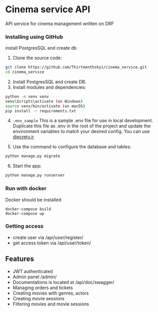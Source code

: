 # Cinema service API


API service for cinema management written on DRF

### Installing using GitHub

install PostgresSQL and create db

1. Clone the source code:

```bash
git clone https://github.com/Thirteenthskyi/cinema_service.git
cd cinema_service
```
2. Install PostgresSQL and create DB.
3. Install modules and dependencies:

```bash
python -m venv venv
venv\Scripts\activate (on Windows)
source venv/bin/activate (on macOS)
pip install -r requirements.txt
```

4. `.env_sample` 
This is a sample .env file for use in local development.
Duplicate this file as .env in the root of the project
and update the environment variables to match your
desired config. You can use [djecrety.ir](https://djecrety.ir/)

5. Use the command to configure the database and tables:

```bash
python manage.py migrate
```

6. Start the app:

```bash
python manage.py runserver
```

### Run with docker
Docker should be installed

```commandline
docker-compose build
docker-compose up
```

### Getting access
- create user via /api/user/register/
- get access token via /api/user/token/

## Features
- JWT authenticated
- Admin panel /admin/
- Documentations is located at /api/doc/swagger/
- Managing orders and tickets
- Creating movies with genres, actors
- Creating movie sessions
- Filtering movies and movie sessions
